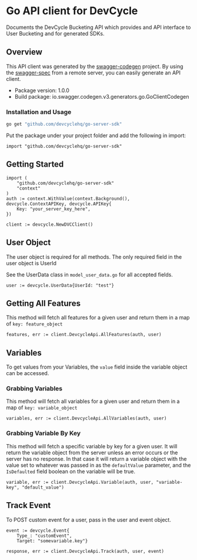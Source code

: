 # Go API client for DevCycle

Documents the DevCycle Bucketing API which provides and API interface to User Bucketing and for generated SDKs.

## Overview
This API client was generated by the [swagger-codegen](https://github.com/swagger-api/swagger-codegen) project.  By using the [swagger-spec](https://github.com/swagger-api/swagger-spec) from a remote server, you can easily generate an API client.

- Package version: 1.0.0
- Build package: io.swagger.codegen.v3.generators.go.GoClientCodegen

### Installation and Usage
```bash
go get "github.com/devcyclehq/go-server-sdk"
```
Put the package under your project folder and add the following in import:
```golang
import "github.com/devcyclehq/go-server-sdk"
```

## Getting Started

```golang
import (
    "github.com/devcyclehq/go-server-sdk"
    "context"
)
auth := context.WithValue(context.Background(), devcycle.ContextAPIKey, devcycle.APIKey{
    Key: "your_server_key_here",
})

client := devcycle.NewDVCClient()
```
## User Object
The user object is required for all methods. The only required field in the user object is UserId

See the UserData class in `model_user_data.go` for all accepted fields.

```golang
user := devcycle.UserData{UserId: "test"}
```

## Getting All Features
This method will fetch all features for a given user and return them in a map of `key: feature_object`

```golang
features, err := client.DevcycleApi.AllFeatures(auth, user)
```
## Variables
To get values from your Variables, the `value` field inside the variable object can be accessed.

### Grabbing Variables
This method will fetch all variables for a given user and return them in a map of `key: variable_object`
```golang
variables, err := client.DevcycleApi.AllVariables(auth, user)
```

### Grabbing Variable By Key
This method will fetch a specific variable by key for a given user. It will return the variable 
object from the server unless an error occurs or the server has no response. In that case it will return
a variable object with the value set to whatever was passed in as the `defaultValue` parameter, 
and the `IsDefaulted` field boolean on the variable will be true.
```golang
variable, err := client.DevcycleApi.Variable(auth, user, "variable-key", "default_value")
```


## Track Event
To POST custom event for a user, pass in the user and event object.

```golang
event := devcycle.Event{
    Type_: "customEvent",
    Target: "somevariable.key"}

response, err := client.DevcycleApi.Track(auth, user, event)
```

